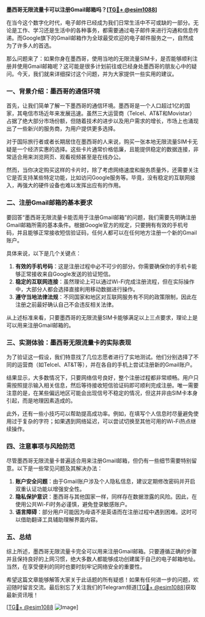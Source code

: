 **墨西哥无限流量卡可以注册Gmail邮箱吗？[[TG💪+ @esim1088](https://t.me/s/esim1088)]**

在当今这个数字化时代，电子邮件已经成为我们日常生活中不可或缺的一部分。无论是工作、学习还是生活中的各种事务，都需要通过电子邮件来进行沟通和信息传递。而Google旗下的Gmail邮箱作为全球最受欢迎的电子邮件服务之一，自然成为了许多人的首选。

那么问题来了：如果你身在墨西哥，使用当地的无限流量SIM卡，是否能够顺利注册并使用Gmail邮箱呢？这可能是很多计划前往或已经身处墨西哥的朋友心中的疑问。今天，我们就来详细探讨这个问题，并为大家提供一些实用的建议。

### **一、背景介绍：墨西哥的通信环境**

首先，让我们简单了解一下墨西哥的通信环境。墨西哥是一个人口超过1亿的国家，其电信市场近年来发展迅速。虽然三大运营商（Telcel、AT&T和Movistar）占据了绝大部分市场份额，但随着技术的进步以及用户需求的增长，市场上也涌现出了一些新兴的服务商，为用户提供更多选择。

对于国际旅行者或者长期居住在墨西哥的人来说，购买一张本地无限流量SIM卡无疑是一个经济实惠的选择。这些卡片通常价格低廉，且能提供稳定的数据连接，非常适合用来浏览网页、观看视频甚至是在线办公。

然而，当你决定购买这样的卡片时，除了考虑网络速度和服务质量外，还需要关注它是否支持某些特定功能，比如访问Google服务等。毕竟，没有稳定的互联网接入，再强大的硬件设备也难以发挥出应有的作用。

### **二、注册Gmail邮箱的基本要求**

要回答“墨西哥无限流量卡能否用于注册Gmail邮箱”的问题，我们需要先明确注册Gmail邮箱所需的基本条件。根据Google官方的规定，只要拥有有效的手机号码，并且能够正常接收短信验证码，任何人都可以在任何地方注册一个新的Gmail账户。

具体来说，以下是几个关键点：

1. **有效的手机号码**：这是注册过程中必不可少的部分。你需要确保你的手机卡能够正常接收来自Google发送的验证短信。
2. **稳定的互联网连接**：虽然理论上可以通过Wi-Fi完成注册流程，但在实际操作中，大部分人都会选择直接利用移动数据进行操作。
3. **遵守当地法律法规**：不同国家和地区对互联网服务有不同的政策限制，因此在注册之前最好确认自己不会违反相关法律。

从上述标准来看，只要墨西哥的无限流量SIM卡能够满足以上三点要求，理论上是可以用来注册Gmail邮箱的。

### **三、实测体验：墨西哥无限流量卡的实际表现**

为了验证这一假设，我们特意找了几位志愿者进行了实地测试。他们分别选择了不同的运营商（如Telcel、AT&T等），并在各自的手机上尝试注册新的Gmail账户。

结果显示，大多数情况下，只要网络信号良好，整个注册过程都非常顺畅。用户只需按照提示输入相关信息，然后等待接收短信验证码即可顺利完成注册。唯一需要注意的是，在某些偏远地区可能会出现信号不稳定的情况，但这并非由SIM卡本身引起，而是地理因素造成的。

此外，还有一些小技巧可以帮助提高成功率。例如，在填写个人信息时尽量避免使用过于复杂的字符；如果遇到网络延迟，可以尝试切换至其他可用的Wi-Fi热点继续操作。

### **四、注意事项与风险防范**

尽管墨西哥无限流量卡普遍适合用来注册Gmail邮箱，但仍有一些细节需要特别留意。以下是一些常见问题及其解决办法：

1. **账户安全问题**：由于Gmail账户涉及个人隐私信息，建议定期修改密码并开启双重认证功能以增强安全性。
2. **隐私保护意识**：墨西哥与其他国家一样，同样存在数据泄露的风险。因此，在使用公共Wi-Fi时务必谨慎，避免登录敏感账户。
3. **语言障碍**：部分用户可能因为母语不是英语而在注册过程中遇到困难。这时可以借助翻译工具辅助理解界面内容。

### **五、总结**

综上所述，墨西哥无限流量卡完全可以用来注册Gmail邮箱。只要遵循正确的步骤并且保持良好的上网习惯，绝大多数人都能够成功创建属于自己的电子邮箱地址。当然，在享受便利的同时也要时刻牢记网络安全的重要性。

希望这篇文章能够解答大家关于此话题的所有疑惑！如果有任何进一步的问题，欢迎随时留言交流。最后别忘了关注我们的Telegram频道[[TG💪+ @esim1088](https://t.me/s/esim1088)]获取最新资讯哦！

[[TG💪+ @esim1088](https://t.me/s/esim1088) ![Image](https://i.postimg.cc/4NQfJmqS/Snipaste-2025-05-13-00-14-12.png)]